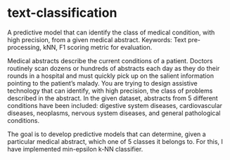 # text-classification
A predictive model that can identify the class of medical condition, with high precision, from a given medical abstract. Keywords: Text pre-processing, kNN, F1 scoring metric for evaluation.

Medical abstracts describe the current conditions of a patient. Doctors routinely scan dozens or hundreds of abstracts each day as they do their rounds in a hospital and must quickly pick up on the salient information pointing to the patient’s malady. You are trying to design assistive technology that can identify, with high precision, the class of problems described in the abstract. In the given dataset, abstracts from 5 different conditions have been included: digestive system diseases, cardiovascular diseases, neoplasms, nervous system diseases, and general pathological conditions.

The goal is to develop predictive models that can determine, given a particular medical abstract, which one of 5 classes it belongs to. For this, I have implemented min-epsilon k-NN classifier.
